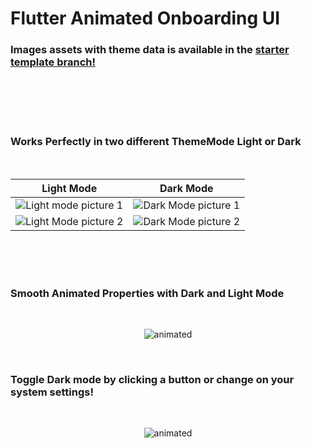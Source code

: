 # Flutter Animated Onboarding UI


### Images assets with theme data is available in the [starter template branch!](https://github.com/ImranSefat/Flutter-Animated-Onboarding-UI/tree/template)

<br/><br/><br/><br/>

### Works Perfectly in two different ThemeMode Light or Dark
<br/>

Light Mode             |  Dark Mode
:-------------------------:|:-------------------------:
![Light mode picture 1](https://i.ibb.co/xh1xZZk/img1L.png)  |  ![Dark Mode picture 1](https://i.ibb.co/DDhV8VC/img2.pnghttps://i.ibb.co/PWWDzLx/img2.png)
![Light Mode picture 2](https://i.ibb.co/hdjKbSp/img2L.png)  |  ![Dark Mode picture 2](https://i.ibb.co/PWWDzLx/img2.png)



<br/><br/><br/>

<h3>
  Smooth Animated Properties with Dark and Light Mode
</h3>
<br/>


<p align="center">
  <img src="https://github.com/ImranSefat/Flutter-Animated-Onboarding-UI/blob/main/samples/ezgif.com-gif-maker.gif?raw=true" alt="animated" />
</p>

<br/>

<h3>
  Toggle Dark mode by clicking a button or change on your system settings!
</h3>

<br/>

<p align="center">
  <img src="https://github.com/ImranSefat/Flutter-Animated-Onboarding-UI/blob/main/samples/single_device.gif?raw=true" alt="animated" />
</p>
<br/><br/>



